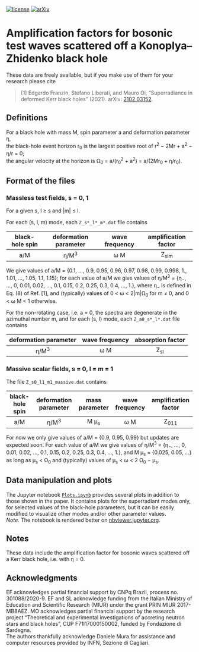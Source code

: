 [![license](https://img.shields.io/badge/license-MIT-blue.svg)](https://github.com/efranzin/SuperradianceKZ/blob/main/LICENSE)
[![arXiv](https://img.shields.io/badge/arXiv-2102.03152-b31b1b.svg)](https://arxiv.org/abs/2102.03152)

# Amplification factors for bosonic test waves scattered off a Konoplya&ndash;Zhidenko black hole

These data are freely available, but if you make use of them for your research please cite

> [1] Edgardo Franzin, Stefano Liberati, and Mauro Oi, “Superradiance in deformed Kerr black holes” (2021). arXiv: [2102.03152](https://arxiv.org/abs/2102.03152).


## Definitions

For a black hole with mass M, spin parameter a and deformation parameter &eta;,  
the black-hole event horizon r<sub>0</sub> is the largest positive root of r<sup>2</sup> &minus; 2Mr + a<sup>2</sup> &minus; &eta;/r = 0;  
the angular velocity at the horizon is &Omega;<sub>0</sub> = a/(r<sub>0</sub><sup>2</sup> + a<sup>2</sup>) = a/(2Mr<sub>0</sub> + &eta;/r<sub>0</sub>).


## Format of the files

### Massless test fields, s = 0, 1

For a given s, l &ge; s and |m| &le; l.

For each (s, l, m) mode, each `Z_s*_l*_m*.dat` file contains

| black-hole spin | deformation parameter | wave frequency | amplification factor |
|:-:|:-:|:-:|:-:|
| a/M | &eta;/M<sup>3</sup> | &omega; M | Z<sub>slm</sub> |

We give values of a/M = {0.1, &hellip;, 0.9, 0.95, 0.96, 0.97, 0.98, 0.99, 0.998, 1., 1.01, &hellip;, 1.05, 1.1, 1.15};
for each value of a/M we give values of &eta;/M<sup>3</sup> = {&eta;<sub>&minus;</sub>, &hellip;, 0, 0.01, 0.02, &hellip;, 0.1, 0.15, 0.2, 0.25, 0.3, 0.4, &hellip;, 1.}, where &eta;<sub>&minus;</sub> is defined in Eq. (8) of Ref. [1],
and (typically) values of 0 < &omega; < 2|m|&Omega;<sub>0</sub> for m &ne; 0, and 0 < &omega; M < 1 otherwise.

For the non-rotating case, i.e. a = 0, the spectra are degenerate in the azimuthal number m, and for each (s, l) mode, each `Z_a0_s*_l*.dat` file contains

| deformation parameter | wave frequency | absorption factor |
|:-:|:-:|:-:|
| &eta;/M<sup>3</sup> | &omega; M | Z<sub>sl</sub> |

### Massive scalar fields, s = 0, l = m = 1

The file `Z_s0_l1_m1_massive.dat` contains

| black-hole spin | deformation parameter | mass parameter | wave frequency | amplification factor |
|:-:|:-:|:-:|:-:|:-:|
| a/M | &eta;/M<sup>3</sup> | M &mu;<sub>s</sub> | &omega; M | Z<sub>011</sub> |

For now we only give values of a/M = {0.9, 0.95, 0.99} but updates are expected soon.
For each value of a/M we give values of &eta;/M<sup>3</sup> = {&eta;<sub>&minus;</sub>, &hellip;, 0, 0.01, 0.02, &hellip;, 0.1, 0.15, 0.2, 0.25, 0.3, 0.4, &hellip;, 1.}, and M &mu;<sub>s</sub> = {0.025, 0.05, &hellip;} as long as &mu;<sub>s</sub> < &Omega;<sub>0</sub>
and (typically) values of &mu;<sub>s</sub> < &omega; < 2 &Omega;<sub>0</sub> &minus; &mu;<sub>s</sub>.


## Data manipulation and plots

The Jupyter notebook [`Plots.ipynb`](Plots.ipynb) provides several plots in addition to those shown in the paper.
It contains plots for the superradiant modes only, for selected values of the black-hole parameters, but it can be easily modified to visualize other modes and/or  other parameter values.  
_Note._ The notebook is rendered better on [nbviewer.jupyter.org](https://nbviewer.jupyter.org/github/efranzin/SuperradianceKZ/blob/main/Plots.ipynb).


## Notes

These data include the amplification factor for bosonic waves scattered off a Kerr black hole, i.e. with &eta; = 0.


## Acknowledgments

EF acknowledges partial financial support by CNPq Brazil, process no. 301088/2020-9.
EF and SL acknowledge funding from the Italian Ministry of Education and Scientific Research (MIUR) under the grant PRIN MIUR 2017-MB8AEZ.
MO acknowledges partial financial support by the research project “Theoretical and experimental investigations of accreting neutron stars and black holes”, CUP  F71I17000150002, funded by Fondazione di Sardegna.  
The authors thankfully acknowledge Daniele Mura for assistance and computer resources provided by INFN, Sezione di Cagliari.
